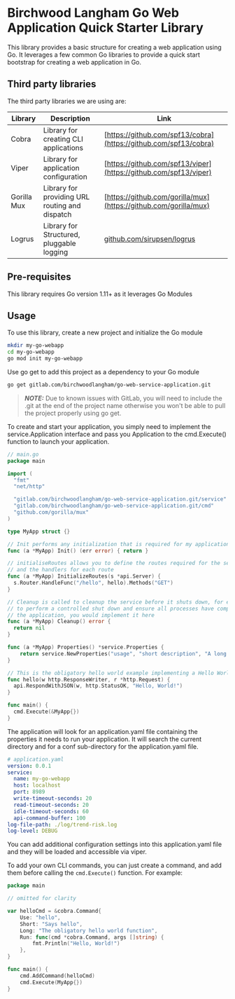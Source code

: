 # Birchwood Langham Go Web Application Quick Starter Library

This library provides a basic structure for creating a web application using Go. It leverages a few common Go libraries to provide a quick start bootstrap for creating a web application in Go.

## Third party libraries

The third party libraries we are using are:

| Library | Description | Link |
| ------- | ----------- | ---- |
| Cobra | Library for creating CLI applications | [https://github.com/spf13/cobra](https://github.com/spf13/cobra) |
| Viper | Library for application configuration | [https://github.com/spf13/viper](https://github.com/spf13/viper) |
| Gorilla Mux | Library for providing URL routing and dispatch | [https://github.com/gorilla/mux](https://github.com/gorilla/mux) |
| Logrus | Library for Structured, pluggable logging | [github.com/sirupsen/logrus](github.com/sirupsen/logrus) |

## Pre-requisites

This library requires Go version 1.11+ as it leverages Go Modules

## Usage

To use this library, create a new project and initialize the Go module

```bash
mkdir my-go-webapp
cd my-go-webapp
go mod init my-go-webapp
```

Use go get to add this project as a dependency to your Go module

```bash
go get gitlab.com/birchwoodlangham/go-web-service-application.git
```

> *__NOTE:__* Due to known issues with GitLab, you will need to include the .git at the end of the project name otherwise you won't be able to pull the project properly using go get.

To create and start your application, you simply need to implement the service.Application interface and pass you Application to the cmd.Execute() function to launch your application.

```go
// main.go
package main

import (
  "fmt"
  "net/http"

  "gitlab.com/birchwoodlangham/go-web-service-application.git/service"
  "gitlab.com/birchwoodlangham/go-web-service-application.git/cmd"
  "github.com/gorilla/mux"
)

type MyApp struct {}

// Init performs any initialization that is required for my application
func (a *MyApp) Init() (err error) { return }

// initialiseRoutes allows you to define the routes required for the service
// and the handlers for each route
func (a *MyApp) InitializeRoutes(s *api.Server) {
  s.Router.HandleFunc("/hello", hello).Methods("GET")
}

// Cleanup is called to cleanup the service before it shuts down, for example if you need
// to perform a controlled shut down and ensure all processes have completed before terminating
// the application, you would implement it here
func (a *MyApp) Cleanup() error {
  return nil
}

func (a *MyApp) Properties() *service.Properties {
	return service.NewProperties("usage", "short description", "A long detailed description")
} 

// This is the obligatory hello world example implementing a Hello World service with this library
func hello(w http.ResponseWriter, r *http.Request) {
  api.RespondWithJSON(w, http.StatusOK, "Hello, World!")
}

func main() {
  cmd.Execute(&MyApp{})
}
```

The application will look for an application.yaml file containing the properties it needs to run your application. It will search the current directory and for a conf sub-directory for the application.yaml file.

```yaml
# application.yaml
version: 0.0.1
service:
  name: my-go-webapp
  host: localhost
  port: 8989
  write-timeout-seconds: 20
  read-timeout-seconds: 20
  idle-timeout-seconds: 60
  api-command-buffer: 100
log-file-path: ./log/trend-risk.log
log-level: DEBUG
```

You can add additional configuration settings into this application.yaml file and they will be loaded and accessible via viper.

To add your own CLI commands, you can just create a command, and add them before calling the `cmd.Execute()` function. For example:

```go
package main

// omitted for clarity

var helloCmd = &cobra.Command{
    Use: "hello",
    Short: "Says hello",
    Long: "The obligatory hello world function",
    Run: func(cmd *cobra.Command, args []string) {
        fmt.Println("Hello, World!")
    },
}

func main() {
    cmd.AddCommand(helloCmd)
    cmd.Execute(MyApp{})
}
```

